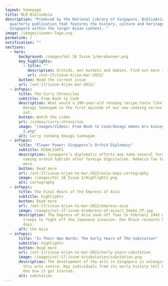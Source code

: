```yaml
---
layout: homepage
title: NLB BiblioAsia
description: "Produced by the National Library of Singapore, BiblioAsia is a
  quarterly publication that features the history, culture and heritage of
  Singapore within the larger Asian context. "
image: /images/isomer-logo.svg
permalink: /
notification: ""
sections:
  - hero:
      background: /images/Vol 18 Issue 1/Herobanner.png
      key_highlights:
        - title: ""
          description: Orchids, wet markets and babies. Find out more in this issue!
          url: /vol-17/issue-4/jan-mar-2022/
      button: Read the current issue
      url: /vol-17/issue-4/jan-mar-2022/
  - infopic:
      title: The Curry Chronicles
      subtitle: From Book to Cook
      description: What would a 100-year-old rendang recipe taste like? Join chef
        Devagi Sanmugam in the first episode of our new cooking series to find
        out.
      button: Watch the video
      url: /videos/curry-chronicles
      image: "/images/Videos: From Book to Cook/devagi makes mrs kinseys rendang
        2.png"
      alt: Curry rendang devagi sanmugam
  - infopic:
      title: "Flower Power: Singapore’s Orchid Diplomacy"
      subtitle: HIGHLIGHTS
      description: Singapore’s diplomatic efforts may take several forms, including
        naming orchid hybrids after foreign dignitaries. Rebecca Tan tells us
        more.
      button: Read more
      url: /vol-17/issue-4/jan-to-mar-2022/asia-maps-cartography
      image: /images/Vol 18 Issue 1/Highlight2.png
      alt: cartography
  - infopic:
      title: The Final Hours of the Empress of Asia
      subtitle: highlights
      button: Read more
      url: /vol-17/issue-4/jan-to-mar-2022/empress-asia
      image: /images/vol-17-issue-4/empress-of-asia/1_Smoke_CP.jpg
      description: The Empress of Asia sank off Tuas in February 1942 while carrying
        troops to fight off the Japanese invasion. Dan Black recounts her last
        days.
      alt: the Asia
  - infopic:
      title: "In Their Own Words: The Early Years of The Substation"
      subtitle: highlights
      button: Read more
      url: /vol-17/issue-4/jan-to-mar-2022/early-years-substation
      image: /images/vol-17-issue-4/substation/substation.png
      description: The development of the arts in Singapore is unimaginable without
        this arts centre. Key individuals from its early history tell Clarissa
        Oon how it got started.
      alt: substation
---
```

